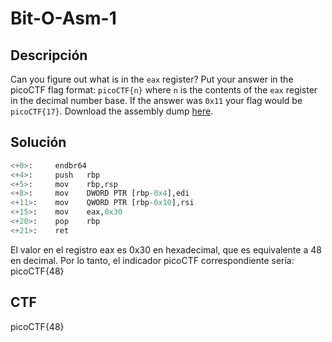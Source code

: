 # Bit-O-Asm-1

## Descripción

Can you figure out what is in the `eax` register? Put your answer in the
picoCTF flag format: `picoCTF{n}` where `n` is the contents of the `eax`
register in the decimal number base. If the answer was `0x11` your flag would be `picoCTF{17}`. Download the assembly dump [here](https://artifacts.picoctf.net/c/509/disassembler-dump0_a.txt).

## Solución

```python
<+0>:     endbr64 
<+4>:     push   rbp
<+5>:     mov    rbp,rsp
<+8>:     mov    DWORD PTR [rbp-0x4],edi
<+11>:    mov    QWORD PTR [rbp-0x10],rsi
<+15>:    mov    eax,0x30
<+20>:    pop    rbp
<+21>:    ret
```

El valor en el registro eax es 0x30 en hexadecimal, que es equivalente a 48 en decimal. Por lo tanto, el indicador picoCTF correspondiente sería: picoCTF{48}

## CTF

picoCTF{48}
